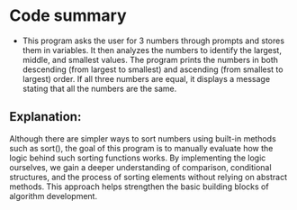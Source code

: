 # Code summary

  * This program asks the user for 3 numbers through prompts and stores them in variables. It then analyzes the numbers to identify the largest, middle, and smallest values. The program prints the numbers in both descending (from largest to smallest) and ascending (from smallest to largest) order. If all three numbers are equal, it displays a message stating that all the numbers are the same.

## Explanation:

  Although there are simpler ways to sort numbers using built-in methods such as sort(), the goal of this program is to manually evaluate how the logic behind such sorting functions works. By implementing the logic ourselves, we gain a deeper understanding of comparison, conditional structures, and the process of sorting elements without relying on abstract methods. This approach helps strengthen the basic building blocks of algorithm development.


